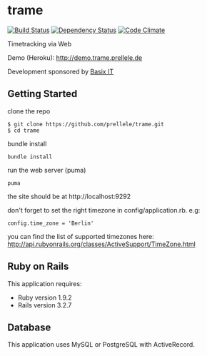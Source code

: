 trame
=============

[![Build Status](https://travis-ci.org/prellele/trame.png?branch=master)](https://travis-ci.org/prellele/trame)
[![Dependency Status](https://gemnasium.com/prellele/trame.png)](https://gemnasium.com/prellele/trame)
[![Code Climate](https://codeclimate.com/github/prellele/trame.png)](https://codeclimate.com/github/prellele/trame)

Timetracking via Web

Demo (Heroku): http://demo.trame.prellele.de

Development sponsored by [Basix IT](http://www.basix.de)

## Getting Started
clone the repo

    $ git clone https://github.com/prellele/trame.git
    $ cd trame
    
bundle install

    bundle install

run the web server (puma)

	puma

the site should be at http://localhost:9292

don't forget to set the right timezone in config/application.rb. e.g:

    config.time_zone = 'Berlin'

you can find the list of supported timezones here: http://api.rubyonrails.org/classes/ActiveSupport/TimeZone.html


## Ruby on Rails

This application requires:

* Ruby version 1.9.2
* Rails version 3.2.7

## Database

This application uses MySQL or PostgreSQL with ActiveRecord.
